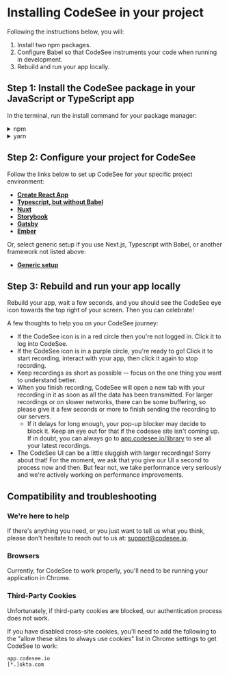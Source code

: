 # Installing CodeSee in your project

Following the instructions below, you will:

1. Install two npm packages.
2. Configure Babel so that CodeSee instruments your code when running in development.
3. Rebuild and run your app locally.


## Step 1: Install the CodeSee package in your JavaScript or TypeScript app
In the terminal, run the install command for your package manager:

<details><summary>npm</summary>

```
npm install --save-dev @codesee/tracker@latest @codesee/babel-plugin-instrument@latest
```

</details>
<details><summary>yarn</summary>

```
yarn add --dev @codesee/tracker@latest @codesee/babel-plugin-instrument@latest
```
</details>

## Step 2: Configure your project for CodeSee
Follow the links below to set up CodeSee for your specific project environment:

- [**Create React App**](/setup-cra)
- [**Typescript, but without Babel**](/setup-typescript-without-babel)
- [**Nuxt**](/setup-nuxt)
- [**Storybook**](/setup-storybook)
- [**Gatsby**](/setup-gatsby)
- [**Ember**](/setup-ember)

Or, select generic setup if you use Next.js, Typescript with Babel, or another framework not listed above:

- [**Generic setup**](/setup-generic)

## Step 3: Rebuild and run your app locally
Rebuild your app, wait a few seconds, and you should see the CodeSee eye icon towards the top right of your screen. Then you can celebrate!

A few thoughts to help you on your CodeSee journey:

- If the CodeSee icon is in a red circle then you're not logged in. Click it to log into CodeSee.
- If the CodeSee icon is in a purple circle, you're ready to go! Click it to start recording, interact with your app, then click it again to stop recording.
- Keep recordings as short as possible -- focus on the one thing you want to understand better.
- When you finish recording, CodeSee will open a new tab with your recording in it as soon as all the data has been transmitted. For larger recordings or on slower networks, there can be some buffering, so please give it a few seconds or more to finish sending the recording to our servers.
    - If it delays for long enough, your pop-up blocker may decide to block it. Keep an eye out for that if the codesee site isn't coming up. If in doubt, you can always go to [app.codesee.io/library](app.codesee.io/library) to see all your latest recordings.
- The CodeSee UI can be a little sluggish with larger recordings! Sorry about that! For the moment, we ask that you give our UI a second to process now and then. But fear not, we take performance very seriously and we're actively working on performance improvements.

## Compatibility and troubleshooting
### We're here to help
If there's anything you need, or you just want to tell us what you think, please don't hesitate to reach out to us at: <a href="mailto:support@codesee.io">support@codesee.io</a>.

### Browsers
Currently, for CodeSee to work properly, you'll need to be running your application in Chrome.

### Third-Party Cookies
Unfortunately, if third-party cookies are blocked, our authentication process does not work.

If you have disabled cross-site cookies, you'll need to add the following to the "allow these sites to always use cookies" list in Chrome settings to get CodeSee to work:

```
app.codesee.io
[*.]okta.com
```

